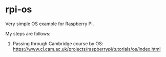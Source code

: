 # rpi-os

Very simple OS example for Raspberry PI.

My steps are follows:

1. Passing through Cambridge course by OS: https://www.cl.cam.ac.uk/projects/raspberrypi/tutorials/os/index.html 